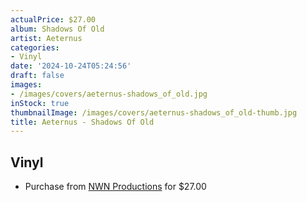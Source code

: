 ```yaml
---
actualPrice: $27.00
album: Shadows Of Old
artist: Aeternus
categories:
- Vinyl
date: '2024-10-24T05:24:56'
draft: false
images:
- /images/covers/aeternus-shadows_of_old.jpg
inStock: true
thumbnailImage: /images/covers/aeternus-shadows_of_old-thumb.jpg
title: Aeternus - Shadows Of Old
---
```


## Vinyl
* Purchase from [NWN Productions](http://shop.nwnprod.com/index.php?route=product/product&path=75&product_id=57107&sort=pd.name&order=ASC) for $27.00
